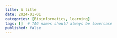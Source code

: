 ```yaml
---
title: A title
date: 2024-01-01
categories: [Bioinformatics, learning]
tags: []  # TAG names should always be lowercase
published: false
---
```

